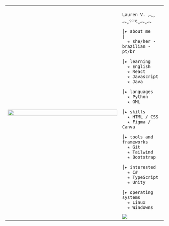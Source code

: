 <table>
    <tr>
        <td style="width: 65%;">
            <img src="https://github.com/user-attachments/assets/c25e374f-f241-411f-a87d-f8a879244698" style="width:100%; border: none;"/>
        </td>
        <td style="width: 25%; vertical-align: middle;">
            
<p>    
                
    Lauren V. ︵‿︵‿୨♡୧‿︵‿︵
</p>
                                                                    
    │▸ about me                                           |
      ✭ she/her - brazilian - pt/br
                                             
    │▸ learning
      ✭ English
      ✭ React
      ✭ Javascript
      ✭ Java

    │▸ languages
      ✭ Python
      ✭ GML

    │▸ skills
      ✭ HTML / CSS
      ✭ Figma / Canva

    │▸ tools and frameworks
      ✭ Git
      ✭ Tailwind
      ✭ Bootstrap

    │▸ interested
      ✭ C#
      ✭ TypeScript
      ✭ Unity

    │▸ operating systems
      ✭ Linux
      ✭ Windowns

<a href="https://visitcount.itsvg.in">
  <img src="https://visitcount.itsvg.in/api?id=l44ver&label=Profile%20Views&color=12&icon=9&pretty=true" />
</a>
